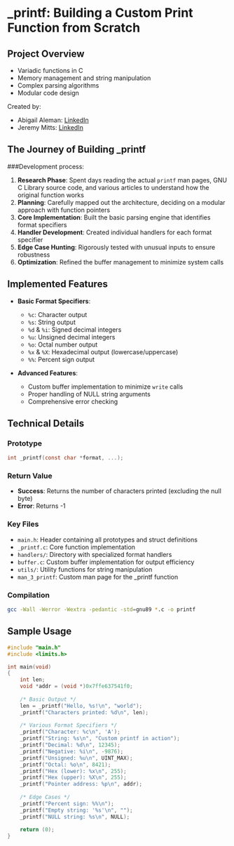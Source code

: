 # _printf: Building a Custom Print Function from Scratch

## Project Overview
- Variadic functions in C
- Memory management and string manipulation
- Complex parsing algorithms
- Modular code design

Created by:
- Abigail Aleman: [LinkedIn](https://www.linkedin.com/in/abigailraleman/)
- Jeremy Mitts: [LinkedIn](https://www.linkedin.com/in/jeremy-mitts/)

## The Journey of Building _printf

###Development process:
1. **Research Phase**: Spent days reading the actual `printf` man pages, GNU C Library source code, and various articles to understand how the original function works
2. **Planning**: Carefully mapped out the architecture, deciding on a modular approach with function pointers
3. **Core Implementation**: Built the basic parsing engine that identifies format specifiers
4. **Handler Development**: Created individual handlers for each format specifier
5. **Edge Case Hunting**: Rigorously tested with unusual inputs to ensure robustness
6. **Optimization**: Refined the buffer management to minimize system calls


## Implemented Features

- **Basic Format Specifiers**:
  - `%c`: Character output
  - `%s`: String output
  - `%d` & `%i`: Signed decimal integers
  - `%u`: Unsigned decimal integers
  - `%o`: Octal number output
  - `%x` & `%X`: Hexadecimal output (lowercase/uppercase)
  - `%%`: Percent sign output

- **Advanced Features**:
  - Custom buffer implementation to minimize `write` calls
  - Proper handling of NULL string arguments
  - Comprehensive error checking 

## Technical Details

### Prototype
```c
int _printf(const char *format, ...);
```

### Return Value
- **Success**: Returns the number of characters printed (excluding the null byte)
- **Error**: Returns -1

### Key Files
- `main.h`: Header containing all prototypes and struct definitions
- `_printf.c`: Core function implementation
- `handlers/`: Directory with specialized format handlers
- `buffer.c`: Custom buffer implementation for output efficiency
- `utils/`: Utility functions for string manipulation
- `man_3_printf`: Custom man page for the _printf function

### Compilation
```bash
gcc -Wall -Werror -Wextra -pedantic -std=gnu89 *.c -o printf
```

## Sample Usage

```c
#include "main.h"
#include <limits.h>

int main(void)
{
    int len;
    void *addr = (void *)0x7ffe637541f0;
    
    /* Basic Output */
    len = _printf("Hello, %s!\n", "world");
    _printf("Characters printed: %d\n", len);
    
    /* Various Format Specifiers */
    _printf("Character: %c\n", 'A');
    _printf("String: %s\n", "Custom printf in action");
    _printf("Decimal: %d\n", 12345);
    _printf("Negative: %i\n", -9876);
    _printf("Unsigned: %u\n", UINT_MAX);
    _printf("Octal: %o\n", 8421);
    _printf("Hex (lower): %x\n", 255);
    _printf("Hex (upper): %X\n", 255);
    _printf("Pointer address: %p\n", addr);
    
    /* Edge Cases */
    _printf("Percent sign: %%\n");
    _printf("Empty string: '%s'\n", "");
    _printf("NULL string: %s\n", NULL);
    
    return (0);
}
```
